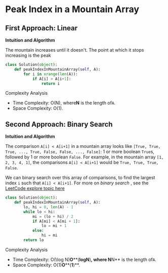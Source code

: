 # Peak Index in a Mountain Array

## First Approach: Linear

**Intuition and Algorithm**

The mountain increases until it doesn't. The point at which it stops increasing is the peak

```python
class Solution(object):
    def peakIndexInMountainArray(self, A):
        for i in xrange(len(A)):
            if A[i] > A[i+1]:
                return i
```

Complexity Analysis

* Time Complexity: O(N), where**N** is the length of`A`.
* Space Complexity: O(1).

## Second Approach: Binary Search

**Intuition and Algorithm**

The comparison `A[i] < A[i+1]` in a mountain array looks like `[True, True, True, ..., True, False, False, ..., False]`: 1 or more boolean `True`s, followed by 1 or more boolean `False`. For example, in the mountain array `[1, 2, 3, 4, 1]`, the comparisons `A[i] < A[i+1]` would be `True, True, True, False`.

We can binary search over this array of comparisons, to find the largest index `i` such that `A[i] < A[i+1]`. For more on *binary search* , see the [LeetCode explore topic here](https://leetcode.com/explore/learn/card/binary-search/)

```python
class Solution(object):
    def peakIndexInMountainArray(self, A):
        lo, hi = 0, len(A) - 1
        while lo < hi:
            mi = (lo + hi) / 2
            if A[mi] < A[mi + 1]:
                lo = mi + 1
            else:
                hi = mi
        return lo
```

Complexity Analysis


* Time Complexity: O(\log N)**O****(****lo**g**N****)**, where N**N** is the length of`A`.
* Space Complexity: O(1)**O****(****1****)**.
